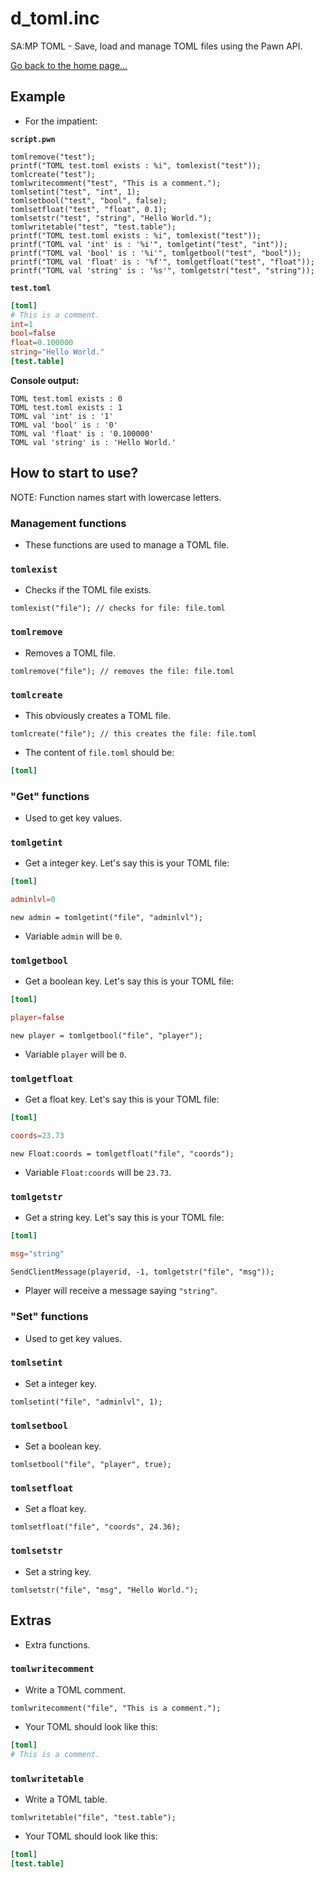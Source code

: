 # d_toml.inc
SA:MP TOML - Save, load and manage TOML files using the Pawn API.

[Go back to the home page...](../README.md)

## Example
- For the impatient:

**`script.pwn`**
```pawn
tomlremove("test");
printf("TOML test.toml exists : %i", tomlexist("test"));
tomlcreate("test");
tomlwritecomment("test", "This is a comment.");
tomlsetint("test", "int", 1);
tomlsetbool("test", "bool", false);
tomlsetfloat("test", "float", 0.1);
tomlsetstr("test", "string", "Hello World.");
tomlwritetable("test", "test.table");
printf("TOML test.toml exists : %i", tomlexist("test"));
printf("TOML val 'int' is : '%i'", tomlgetint("test", "int"));
printf("TOML val 'bool' is : '%i'", tomlgetbool("test", "bool"));
printf("TOML val 'float' is : '%f'", tomlgetfloat("test", "float"));
printf("TOML val 'string' is : '%s'", tomlgetstr("test", "string"));
```
**`test.toml`**
```toml
[toml]
# This is a comment.
int=1
bool=false
float=0.100000
string="Hello World."
[test.table]
```
**Console output:**
```
TOML test.toml exists : 0
TOML test.toml exists : 1
TOML val 'int' is : '1'
TOML val 'bool' is : '0'
TOML val 'float' is : '0.100000'
TOML val 'string' is : 'Hello World.'
```

## How to start to use?
NOTE: Function names start with lowercase letters.
### Management functions
- These functions are used to manage a TOML file.
### `tomlexist`
- Checks if the TOML file exists.

```pawn
tomlexist("file"); // checks for file: file.toml
```

### `tomlremove`
- Removes a TOML file.

```pawn
tomlremove("file"); // removes the file: file.toml
```

### `tomlcreate`
- This obviously creates a TOML file.

```pawn
tomlcreate("file"); // this creates the file: file.toml
```

- The content of `file.toml` should be:

```toml
[toml]

```
### "Get" functions
- Used to get key values.

### `tomlgetint`
- Get a integer key. Let's say this is your TOML file:

```toml
[toml]

adminlvl=0
```

```pawn
new admin = tomlgetint("file", "adminlvl");
```
- Variable `admin` will be `0`.

### `tomlgetbool`
- Get a boolean key. Let's say this is your TOML file:

```toml
[toml]

player=false
```

```pawn
new player = tomlgetbool("file", "player");
```
- Variable `player` will be `0`.

### `tomlgetfloat`
- Get a float key. Let's say this is your TOML file:

```toml
[toml]

coords=23.73
```

```pawn
new Float:coords = tomlgetfloat("file", "coords");
```
- Variable `Float:coords` will be `23.73`.

### `tomlgetstr`
- Get a string key. Let's say this is your TOML file:

```toml
[toml]

msg="string"
```

```pawn
SendClientMessage(playerid, -1, tomlgetstr("file", "msg"));
```
- Player will receive a message saying `"string"`.

### "Set" functions
- Used to get key values.

### `tomlsetint`
- Set a integer key.

```pawn
tomlsetint("file", "adminlvl", 1);
```

### `tomlsetbool`
- Set a boolean key.


```pawn
tomlsetbool("file", "player", true);
```

### `tomlsetfloat`
- Set a float key.

```pawn
tomlsetfloat("file", "coords", 24.36);
```


### `tomlsetstr`
- Set a string key.

```pawn
tomlsetstr("file", "msg", "Hello World.");
```

## Extras
- Extra functions.
### `tomlwritecomment`
- Write a TOML comment.

```pawn
tomlwritecomment("file", "This is a comment.");
```
- Your TOML should look like this:

```toml
[toml]
# This is a comment.
```

### `tomlwritetable`
- Write a TOML table.

```pawn
tomlwritetable("file", "test.table");
```

- Your TOML should look like this:

```toml
[toml]
[test.table]
```
